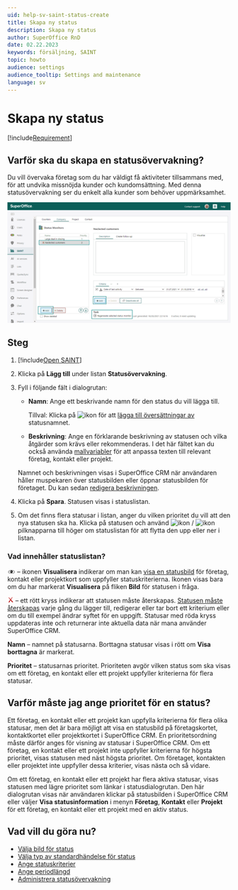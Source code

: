 ```yaml
---
uid: help-sv-saint-status-create
title: Skapa ny status
description: Skapa ny status
author: SuperOffice RnD
date: 02.22.2023
keywords: försäljning, SAINT
topic: howto
audience: settings
audience_tooltip: Settings and maintenance
language: sv
---
```


# Skapa ny status

[!include[Requirement](../includes/note-saint-req.md)]

## Varför ska du skapa en statusövervakning?

Du vill övervaka företag som du har väldigt få aktiviteter tillsammans med, för att undvika missnöjda kunder och kundomsättning. Med denna statusövervakning ser du enkelt alla kunder som behöver uppmärksamhet.

![Skapa en statusövervakning genom att klicka på knappen lägg till i fönstret -screenshot][img1]

## Steg

1. [!include[Open SAINT](includes/open-saint-select-tab.md)]

1. Klicka på **Lägg till** under listan **Statusövervakning**.

1. Fyll i följande fält i dialogrutan:

    * **Namn**: Ange ett beskrivande namn för den status du vill lägga till.

        Tillval: Klicka på ![ikon][img2] för att [lägga till översättningar av][8] statusnamnet.

    * **Beskrivning**: Ange en förklarande beskrivning av statusen och vilka åtgärder som krävs eller rekommenderas. I det här fältet kan du också använda [mallvariabler][9] för att anpassa texten till relevant företag, kontakt eller projekt.

    Namnet och beskrivningen visas i SuperOffice CRM när användaren håller muspekaren över statusbilden eller öppnar statusbilden för företaget. Du kan sedan [redigera beskrivningen][2].

1. Klicka på **Spara**. Statusen visas i statuslistan.

1. Om det finns flera statusar i listan, anger du vilken prioritet du vill att den nya statusen ska ha. Klicka på statusen och använd ![ikon][img5] / ![ikon][img6] pilknapparna till höger om statuslistan för att flytta den upp eller ner i listan.

### Vad innehåller statuslistan?

![ikon][img3] – ikonen **Visualisera** indikerar om man kan [visa en statusbild][3] för företag, kontakt eller projektkort som uppfyller statuskriterierna. Ikonen visas bara om du har markerat **Visualisera** på fliken **Bild** för statusen i fråga.

![ikon][img4] – ett rött kryss indikerar att statusen måste återskapas. [Statusen måste återskapas][4] varje gång du lägger till, redigerar eller tar bort ett kriterium eller om du till exempel ändrar syftet för en uppgift. Statusar med röda kryss uppdateras inte och returnerar inte aktuella data när mana använder SuperOffice CRM.

**Namn** – namnet på statusarna. Borttagna statusar visas i rött om **Visa borttagna** är markerat.

**Prioritet** – statusarnas prioritet. Prioriteten avgör vilken status som ska visas om ett företag, en kontakt eller ett projekt uppfyller kriterierna för flera statusar.

## Varför måste jag ange prioritet för en status?

Ett företag, en kontakt eller ett projekt kan uppfylla kriterierna för flera olika statusar, men det är bara möjligt att visa en statusbild på företagskortet, kontaktkortet eller projektkortet i SuperOffice CRM. En prioritetsordning måste därför anges för visning av statusar i SuperOffice CRM. Om ett företag, en kontakt eller ett projekt inte uppfyller kriterierna för högsta prioritet, visas statusen med näst högsta prioritet. Om företaget, kontakten eller projektet inte uppfyller dessa kriterier, visas nästa och så vidare.

Om ett företag, en kontakt eller ett projekt har flera aktiva statusar, visas statusen med lägre prioritet som länkar i statusdialogrutan. Den här dialogrutan visas när användaren klickar på statusbilden i SuperOffice CRM eller väljer **Visa statusinformation** i menyn **Företag**, **Kontakt** eller **Projekt** för ett företag, en kontakt eller ett projekt med en aktiv status.

## Vad vill du göra nu?

* [Välja bild för status][3]
* [Välja typ av standardhändelse för status][5]
* [Ange statuskriterier][6]
* [Ange periodlängd][7]
* [Administrera statusövervakning][4]

<!-- Referenced links -->
[2]: edit-status.md
[3]: select-image-for-status.md
[4]: manage-status-monitors.md
[5]: select-default-follow-up-type-for-status.md
[6]: select-status-criteria.md
[7]: select-period-length.md
[8]: ../../../../globalization-and-localization/learn/translate-fields.md
[9]: ../../../../document/templates/learn/template-variables.md

<!-- Referenced images -->
[img2]: ../../../../../../common/icons/az.png
[img3]: ../../../../../media/icons/admin/visualize.png
[img4]: ../../../../../media/icons/admin/red-x.png
[img5]: ../../../../../media/icons/arrow-up.png
[img6]: ../../../../../media/icons/arrow-down.png
[img1]: ../../../../../media/loc/en/sale/admin-saint-company.png
